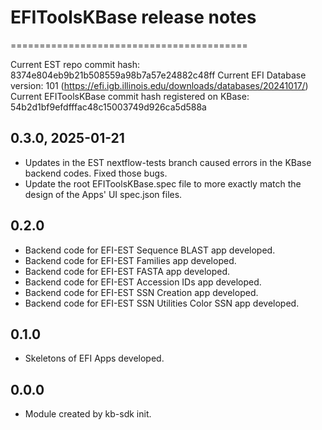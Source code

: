 # EFIToolsKBase release notes
=========================================

Current EST repo commit hash: 8374e804eb9b21b508559a98b7a57e24882c48ff
Current EFI Database version: 101 (https://efi.igb.illinois.edu/downloads/databases/20241017/)
Current EFIToolsKBase commit hash registered on KBase: 54b2d1bf9efdfffac48c15003749d926ca5d588a 


0.3.0, 2025-01-21
-----
* Updates in the EST nextflow-tests branch caused errors in the KBase backend codes. Fixed those bugs. 
* Update the root EFIToolsKBase.spec file to more exactly match the design of the Apps' UI spec.json files. 

0.2.0
-----
* Backend code for EFI-EST Sequence BLAST app developed. 
* Backend code for EFI-EST Families app developed. 
* Backend code for EFI-EST FASTA app developed. 
* Backend code for EFI-EST Accession IDs app developed. 
* Backend code for EFI-EST SSN Creation app developed. 
* Backend code for EFI-EST SSN Utilities Color SSN app developed. 

0.1.0
-----
* Skeletons of EFI Apps developed.


0.0.0
-----
* Module created by kb-sdk init.
